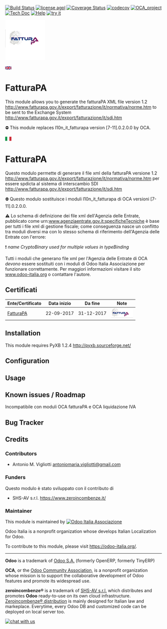 [![Build Status](https://travis-ci.org/zeroincombenze/l10n-italy.svg?branch=7.0)](https://travis-ci.org/zeroincombenze/l10n-italy)
[![license agpl](https://img.shields.io/badge/licence-AGPL--3-blue.svg)](http://www.gnu.org/licenses/agpl-3.0.html)
[![Coverage Status](https://coveralls.io/repos/github/zeroincombenze/l10n-italy/badge.svg?branch=7.0)](https://coveralls.io/github/zeroincombenze/l10n-italy?branch=7.0)
[![codecov](https://codecov.io/gh/zeroincombenze/l10n-italy/branch/7.0/graph/badge.svg)](https://codecov.io/gh/zeroincombenze/l10n-italy/branch/7.0)
[![OCA_project](http://www.zeroincombenze.it/wp-content/uploads/ci-ct/prd/button-oca-7.svg)](https://github.com/OCA/l10n-italy/tree/7.0)
[![Tech Doc](http://www.zeroincombenze.it/wp-content/uploads/ci-ct/prd/button-docs-7.svg)](http://wiki.zeroincombenze.org/en/Odoo/7.0/dev)
[![Help](http://www.zeroincombenze.it/wp-content/uploads/ci-ct/prd/button-help-7.svg)](http://wiki.zeroincombenze.org/en/Odoo/7.0/man/FI)
[![try it](http://www.zeroincombenze.it/wp-content/uploads/ci-ct/prd/button-try-it-7.svg)](http://erp7.zeroincombenze.it)


[![icon](static/src/img/icon.png)](https://travis-ci.org/zeroincombenze)

[![en](https://github.com/zeroincombenze/grymb/blob/master/flags/en_US.png)](https://www.facebook.com/groups/openerp.italia/)

FatturaPA
=========

This module allows you to generate the fatturaPA XML file version 1.2
http://www.fatturapa.gov.it/export/fatturazione/it/normativa/norme.htm
to be sent to the Exchange System
http://www.fatturapa.gov.it/export/fatturazione/it/sdi.htm

:no_entry: This module replaces l10n_it_fatturapa version [7-11].0.2.0.0 by OCA.


[![it](https://github.com/zeroincombenze/grymb/blob/master/flags/it_IT.png)](https://www.facebook.com/groups/openerp.italia/)

FatturaPA
=========

Questo modulo permette di generare il file xml della fatturaPA versione 1.2
http://www.fatturapa.gov.it/export/fatturazione/it/normativa/norme.htm
per essere spdicta al sistema di interscambio SDI
http://www.fatturapa.gov.it/export/fatturazione/it/sdi.htm


:no_entry: Questo modulo sostituisce i moduli l10n_it_fatturapa di OCA
versioni [7-11].0.2.0.0.

:warning: Lo schema di definizione dei file xml dell'Agenzia delle Entrate, pubblicato
come urn:www.agenziaentrate.gov.it:specificheTecniche è base per tutti i file
xml di gestione fiscale; come conseguenza nasce un conflitto tra moduli diversi
ma con lo stesso schema di riferimento dell'Agenzia delle Entrate con l'errore:

:heavy_exclamation_mark: *name CryptoBinary used for multiple values in typeBinding*

Tutti i moduli che generano file xml per l'Agenzia delle Entrate di OCA *devono*
essere sostituiti con i moduli di Odoo Italia Associazione per funzionare
correttamente.
Per maggiori informazioni visitare il sito www.odoo-italia.org o contattare
l'autore.

Certificati
-----------

Ente/Certificato | Data inizio | Da fine | Note
--- | --- | --- | ---
[FatturaPA](http://www.fatturapa.gov.it/export/fatturazione/it/fattura_PA.htm) | 22-09-2017 | 31-12-2017 | [![fatturapa](https://github.com/zeroincombenze/grymb/blob/master/certificates/ade/icons/fatturapa.png)](https://github.com/zeroincombenze/grymb/blob/master/certificates/ade/scope/fatturapa.md)



Installation
------------

This module requires PyXB 1.2.4
http://pyxb.sourceforge.net/


Configuration
-------------


Usage
-----


Known issues / Roadmap
----------------------

Incompatibile con moduli OCA fatturaPA e OCA liquidazione IVA


Bug Tracker
-----------


Credits
-------

### Contributors

-   Antonio M. Vigliotti <antoniomaria.vigliotti@gmail.com>


### Funders

Questo modulo è stato sviluppato con il contributo di

* SHS-AV s.r.l. <https://www.zeroincombenze.it/>


### Maintainer

This module is maintained by [![Odoo Italia Associazione](https://www.odoo-italia.org/images/Immagini/Odoo%20Italia%20-%20126x56.png)](https://odoo-italia.org)

Odoo Italia is a nonprofit organization whose develops Italian Localization for
Odoo.

To contribute to this module, please visit <https://odoo-italia.org/>.


[//]: # (copyright)

----

**Odoo** is a trademark of [Odoo S.A.](https://www.odoo.com/) (formerly OpenERP, formerly TinyERP)

**OCA**, or the [Odoo Community Association](http://odoo-community.org/), is a nonprofit organization whose
mission is to support the collaborative development of Odoo features and
promote its widespread use.

**zeroincombenze®** is a trademark of [SHS-AV s.r.l.](http://www.shs-av.com/)
which distributes and promotes **Odoo** ready-to-use on its own cloud infrastructure.
[Zeroincombenze® distribution](http://wiki.zeroincombenze.org/en/Odoo)
is mainly designed for Italian law and markeplace.
Everytime, every Odoo DB and customized code can be deployed on local server too.

[//]: # (end copyright)

[//]: # (addons)

[//]: # (end addons)

[![chat with us](https://www.shs-av.com/wp-content/chat_with_us.gif)](https://tawk.to/85d4f6e06e68dd4e358797643fe5ee67540e408b)
